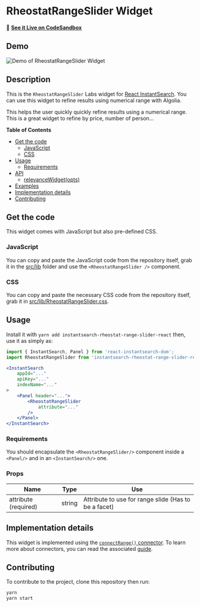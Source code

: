 # RheostatRangeSlider Widget

🎥  **[See it Live on CodeSandbox](https://codesandbox.io/s/xw4l28v9p)**

## Demo

![Demo of RheostatRangeSlider Widget](https://d2ddoduugvun08.cloudfront.net/items/2z0c0q1H2z3w021L3Q38Screen%20Recording%202019-04-29%20at%2011.29%20AM.gif)

## Description

This is the `RheostatRangeSlider` Labs widget for [React InstantSearch](https://community.algolia.com/react-instantsearch/). You can use this widget to refine results using numerical range with Algolia.

This helps the user quickly quickly refine results using a numerical range.
This is a great widget to refine by price, number of person...

**Table of Contents**

* [Get the code](#get-the-code)
  * [JavaScript](#javascript)
  * [CSS](#css)
* [Usage](#usage)
  * [Requirements](#requirements)
* [API](#api)
  * [relevanceWidget(opts)](#relevancewidgetopts)
* [Examples](#examples)
* [Implementation details](#implementation-details)
* [Contributing](#contributing)

## Get the code

This widget comes with JavaScript but also pre-defined CSS.

### JavaScript

You can copy and paste the JavaScript code from the repository itself, grab it in the [src/lib](src/lib) folder and use the `<RheostatRangeSlider />` component.

### CSS

You can copy and paste the necessary CSS code from the repository itself, grab it in [src/lib/RheostatRangeSlider.css](src/lib/RheostatRangeSlider.css).

## Usage

Install it with `yarn add instantsearch-rheostat-range-slider-react` then, use it as simply as:

```jsx
import { InstantSearch, Panel } from 'react-instantsearch-dom';
import RheostatRangeSlider from 'instantsearch-rheostat-range-slider-react';

<InstantSearch
    appId="..."
    apiKey="..."
    indexName="..."
>
    <Panel header="...">
        <RheostatRangeSlider
            attribute="..."
        />
    </Panel>
</InstantSearch>
```

### Requirements

You should encapsulate the `<RheostatRangeSlider/>` component inside a `<Panel/>` and in an `<InstantSearch/>` one.

### Props

| Name                              | Type      | Use                                                 |
| --------------------------------- | --------- | --------------------------------------------------- |
| attribute (required)              | string    | Attribute to use for range slide (Has to be a facet)|

## Implementation details

This widget is implemented using the [`connectRange()` connector](https://www.algolia.com/doc/api-reference/widgets/refinement-list/react/). To learn more about connectors, you can read the associated [guide](https://community.algolia.com/react-instantsearch/guide/Connectors.html).

## Contributing

To contribute to the project, clone this repository then run:

```sh
yarn
yarn start
```
